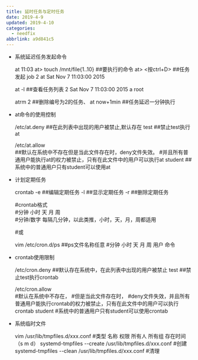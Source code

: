 ```yaml
---
title: 延时任务与定时任务
date: 2019-4-9
updated: 2019-4-10
categories:
  - needfix
abbrlink: a9d841c5
---
```

* 系统延迟任务发起命令


    at 11:03
        at> touch /mnt/file{1..10}		##要执行的命令
        at> <EOT><按ctrl+D>			##任务发起
        job 2 at Sat Nov  7 11:03:00 2015


    at -l		##查看任务列表
    2	Sat Nov  7 11:03:00 2015 a root

    atrm 2		##删除编号为2的任务、
    at now+1min		##任务延迟一分钟执行

* at命令的使用控制


    /etc/at.deny   ##在此列表中出现的用户被禁止,默认存在
        test					##禁止test执行at
    
    
    /etc/at.allow				
        ##默认在系统中不存在但是当此文件存在时，deny文件失效。
        #并且所有普通用户能执行at的权力被禁止，只有在此文件中的用户可以执行at
        student	  ##系统中的普通用户只有student可以使用at




* 计划定期任务



    crontab	
	-e		##编辑定期任务
	-l		##显示定期任务
	-r		##删除定期任务


    #crontab格式   
    #分钟 小时 天 月 周   
    #分钟/数字  每隔几分钟，以此类推，小时，天，月，周都适用
    
    #或

    vim /etc/cron.d/ps	##ps文件名称任意
        #分钟 小时 天 月 周	用户	命令


* crontab使用限制


    /etc/cron.deny		##默认存在系统中，在此列表中出现的用户被禁止
    test    ##禁止test执行crontab

    /etc/cron.allow		
        #默认在系统中不存在，
 	    #但是当此文件存在时，
        #deny文件失效，并且所有普通用户能执行crontab的权力被禁止，只有在此文件中的用户可以执行crontab
        student     #系统中的普通用户只有student可以使用crontab


* 系统临时文件
    

    vim /usr/lib/tmpfiles.d/xxx.conf
        #类型	名称	权限	所有人	所有组	存在时间（s m d）
    systemd-tmpfiles	--create /usr/lib/tmpfiles.d/xxx.conf   #创建
    systemd-tmpfiles	--clean	/usr/lib/tmpfiles.d/xxx.conf  #清理
